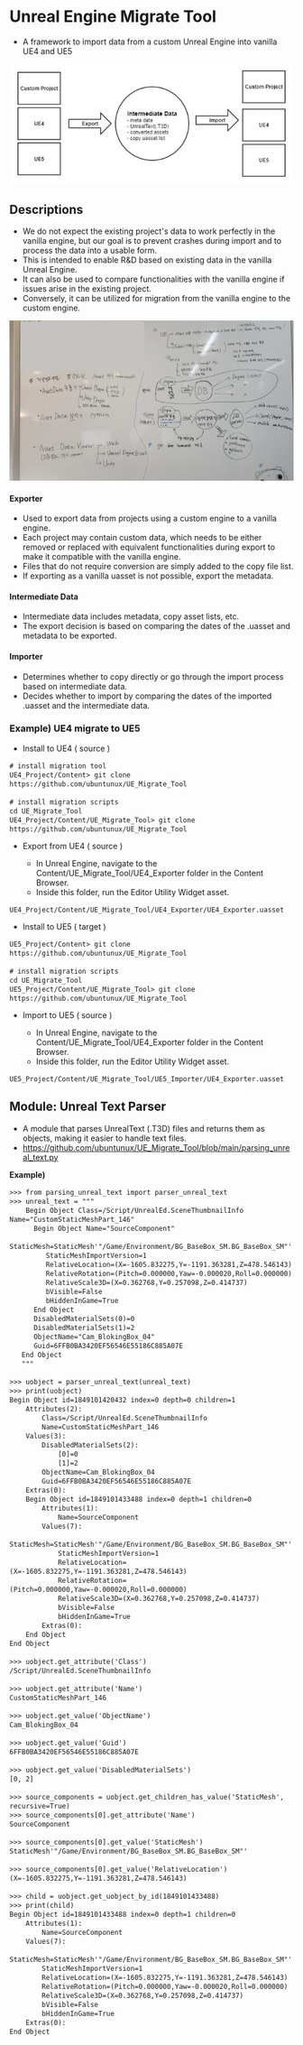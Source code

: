 # Unreal Engine Migrate Tool

- A framework to import data from a custom Unreal Engine into vanilla UE4 and UE5

![](diagram.jpg)


## Descriptions
- We do not expect the existing project's data to work perfectly in the vanilla engine, but our goal is to prevent crashes during import and to process the data into a usable form.
- This is intended to enable R&D based on existing data in the vanilla Unreal Engine.
- It can also be used to compare functionalities with the vanilla engine if issues arise in the existing project.
- Conversely, it can be utilized for migration from the vanilla engine to the custom engine.

![](diagram2.jpg)


#### Exporter
- Used to export data from projects using a custom engine to a vanilla engine.
- Each project may contain custom data, which needs to be either removed or replaced with equivalent functionalities during export to make it compatible with the vanilla engine.
- Files that do not require conversion are simply added to the copy file list.
- If exporting as a vanilla uasset is not possible, export the metadata.


#### Intermediate Data
- Intermediate data includes metadata, copy asset lists, etc.
- The export decision is based on comparing the dates of the .uasset and metadata to be exported.


#### Importer
- Determines whether to copy directly or go through the import process based on intermediate data.
- Decides whether to import by comparing the dates of the imported .uasset and the intermediate data.


 
### Example) UE4 migrate to UE5

* Install to UE4 ( source )
```
# install migration tool
UE4_Project/Content> git clone https://github.com/ubuntunux/UE_Migrate_Tool

# install migration scripts
cd UE_Migrate_Tool
UE4_Project/Content/UE_Migrate_Tool> git clone https://github.com/ubuntunux/UE_Migrate_Tool
```

* Export from UE4 ( source )

  - In Unreal Engine, navigate to the Content/UE_Migrate_Tool/UE4_Exporter folder in the Content Browser.
  - Inside this folder, run the Editor Utility Widget asset.

```
UE4_Project/Content/UE_Migrate_Tool/UE4_Exporter/UE4_Exporter.uasset
```



* Install to UE5 ( target )
```
UE5_Project/Content> git clone https://github.com/ubuntunux/UE_Migrate_Tool

# install migration scripts
cd UE_Migrate_Tool
UE5_Project/Content/UE_Migrate_Tool> git clone https://github.com/ubuntunux/UE_Migrate_Tool
```

* Import to UE5 ( source )

  - In Unreal Engine, navigate to the Content/UE_Migrate_Tool/UE4_Exporter folder in the Content Browser.
  - Inside this folder, run the Editor Utility Widget asset.

```
UE5_Project/Content/UE_Migrate_Tool/UE5_Importer/UE4_Exporter.uasset
```

## Module: Unreal Text Parser
- A module that parses UnrealText (.T3D) files and returns them as objects, making it easier to handle text files.
- https://github.com/ubuntunux/UE_Migrate_Tool/blob/main/parsing_unreal_text.py

**Example)**

```
>>> from parsing_unreal_text import parser_unreal_text
>>> unreal_text = """
    Begin Object Class=/Script/UnrealEd.SceneThumbnailInfo Name="CustomStaticMeshPart_146"
      Begin Object Name="SourceComponent"
         StaticMesh=StaticMesh'"/Game/Environment/BG_BaseBox_SM.BG_BaseBox_SM"'
         StaticMeshImportVersion=1
         RelativeLocation=(X=-1605.832275,Y=-1191.363281,Z=478.546143)
         RelativeRotation=(Pitch=0.000000,Yaw=-0.000020,Roll=0.000000)
         RelativeScale3D=(X=0.362768,Y=0.257098,Z=0.414737)
         bVisible=False
         bHiddenInGame=True
      End Object
      DisabledMaterialSets(0)=0
      DisabledMaterialSets(1)=2
      ObjectName="Cam_BlokingBox_04"
      Guid=6FFB0BA3420EF56546E55186C885A07E
   End Object
   """
 
>>> uobject = parser_unreal_text(unreal_text)
>>> print(uobject)
Begin Object id=1849101420432 index=0 depth=0 children=1
    Attributes(2):
        Class=/Script/UnrealEd.SceneThumbnailInfo
        Name=CustomStaticMeshPart_146
    Values(3):
        DisabledMaterialSets(2):
            [0]=0
            [1]=2
        ObjectName=Cam_BlokingBox_04
        Guid=6FFB0BA3420EF56546E55186C885A07E
    Extras(0):
    Begin Object id=1849101433488 index=0 depth=1 children=0
        Attributes(1):
            Name=SourceComponent
        Values(7):
            StaticMesh=StaticMesh'"/Game/Environment/BG_BaseBox_SM.BG_BaseBox_SM"'
            StaticMeshImportVersion=1
            RelativeLocation=(X=-1605.832275,Y=-1191.363281,Z=478.546143)
            RelativeRotation=(Pitch=0.000000,Yaw=-0.000020,Roll=0.000000)
            RelativeScale3D=(X=0.362768,Y=0.257098,Z=0.414737)
            bVisible=False
            bHiddenInGame=True
        Extras(0):
    End Object
End Object
 
>>> uobject.get_attribute('Class')
/Script/UnrealEd.SceneThumbnailInfo
 
>>> uobject.get_attribute('Name')
CustomStaticMeshPart_146
 
>>> uobject.get_value('ObjectName')
Cam_BlokingBox_04
 
>>> uobject.get_value('Guid')
6FFB0BA3420EF56546E55186C885A07E
 
>>> uobject.get_value('DisabledMaterialSets')
[0, 2]
 
>>> source_components = uobject.get_children_has_value('StaticMesh', recursive=True)
>>> source_components[0].get_attribute('Name')
SourceComponent
 
>>> source_components[0].get_value('StaticMesh')
StaticMesh'"/Game/Environment/BG_BaseBox_SM.BG_BaseBox_SM"'
 
>>> source_components[0].get_value('RelativeLocation')
(X=-1605.832275,Y=-1191.363281,Z=478.546143)
 
>>> child = uobject.get_uobject_by_id(1849101433488)
>>> print(child)
Begin Object id=1849101433488 index=0 depth=1 children=0
    Attributes(1):
        Name=SourceComponent
    Values(7):
        StaticMesh=StaticMesh'"/Game/Environment/BG_BaseBox_SM.BG_BaseBox_SM"'
        StaticMeshImportVersion=1
        RelativeLocation=(X=-1605.832275,Y=-1191.363281,Z=478.546143)
        RelativeRotation=(Pitch=0.000000,Yaw=-0.000020,Roll=0.000000)
        RelativeScale3D=(X=0.362768,Y=0.257098,Z=0.414737)
        bVisible=False
        bHiddenInGame=True
    Extras(0):
End Object
```
